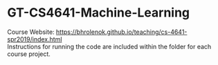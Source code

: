 # GT-CS4641-Machine-Learning 
 Course Website: https://bhrolenok.github.io/teaching/cs-4641-spr2019/index.html  
 Instructions for running the code are included within the folder for each course project.
